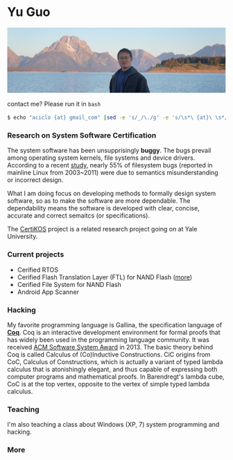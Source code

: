 # Yu Guo

![Grand Teton](me/me.png)

contact me? Please run it in `bash`

```bash
$ echo "aciclo {at} gmail_com" |sed -e 's/_/\./g' -e 's/\s*\ {at}\ \s*/@/'
```

### Research on System Software Certification

The system software has been unsupprisingly **buggy**. The bugs prevail among operating system kernels, file systems and device drivers. According to a recent [study][Lu-FAST13], nearly 55% of filesystem bugs (reported in mainline Linux from 2003~2011) were due to semantics misunderstanding or incorrect design. 

What I am doing focus on developing methods to formally design system software, so as to make the software are more dependable. The dependability means the software is developed with clear, concise, accurate and correct semaitcs (or specifications). 

The [CertiKOS][Yale-CertiKOS] project is a related research project going on at Yale University. 

[Zheng-FAST13]: https://www.usenix.org/conference/fast13/technical-sessions/presentation/zheng
[Lu-FAST13]: https://www.usenix.org/conference/fast13/technical-sessions/presentation/lu
[Yale-CertiKOS]: http://flint.cs.yale.edu/certikos/

### Current projects

+ Cerified RTOS
+ Cerified Flash Translation Layer (FTL) for NAND Flash ([more](veriFTL.html))
+ Cerified File System for NAND Flash
+ Android App Scanner

### Hacking

My favorite programming language is Gallina, the specification language of **[Coq](https://coq.inria.fr/)**. Coq is an interactive development environment for formal proofs that has widely been used in the programming language community. It was received [ACM Software System Award](http://awards.acm.org/software_system/) in 2013. The basic theory behind Coq is called Calculus of (Co)Inductive Constructions. CiC origins from CoC, Calculus of Constructions, which is actually a variant of typed lambda calculus that is atonishingly elegant, and thus capable of expressing both computer programs and mathematical proofs. In Barendregt's lambda cube, CoC is at the top vertex, opposite to the vertex of simple typed lambda calculus. 

### Teaching 

I'm also teaching a class about Windows (XP, 7) system programming and hacking. 

### More
